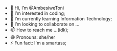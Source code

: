 - 👋 Hi, I’m @AmbesiweToni
- 👀 I’m interested in coding;
- 🌱 I’m currently learning Information Technology;
- 💞️ I’m looking to collaborate on ...
- 📫 How to reach me ...(idk);
- 😄 Pronouns: she/her
- ⚡ Fun fact: I'm a smartass;

<!---
AmbesiweToni/AmbesiweToni is a ✨ special ✨ repository because its `README.md` (this file) appears on your GitHub profile.
You can click the Preview link to take a look at your changes.
--->
